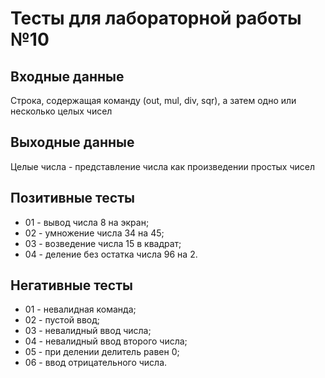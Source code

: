 # Тесты для лабораторной работы №10

## Входные данные

Строка, содержащая команду (out, mul, div, sqr), а затем одно или несколько целых чисел

## Выходные данные

Целые числа - представление числа как произведении простых чисел

## Позитивные тесты

- 01 - вывод числа 8 на экран;
- 02 - умножение числа 34 на 45;
- 03 - возведение числа 15 в квадрат;
- 04 - деление без остатка числа 96 на 2.

## Негативные тесты

- 01 - невалидная команда;
- 02 - пустой ввод;
- 03 - невалидный ввод числа;
- 04 - невалидный ввод второго числа;
- 05 - при делении делитель равен 0;
- 06 - ввод отрицательного числа.
